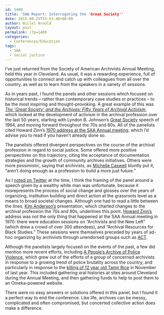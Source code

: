```yaml
---
id: 1408
title: 'SAA Report: Interrogating the 'Great Society''
date: 2015-08-25T15:53:40+00:00
author: Hillel Arnold
layout: post
permalink: /?p=1408
categories:
  - Conferences/Education
tags:
  - SAA
  - social justice
---
```

I’ve just returned from the Society of American Archivists Annual Meeting, held this year in Cleveland. As usual, it was a rewarding experience, full of opportunities to connect and catch up with colleagues from all over the country, as well as to learn from the speakers in a variety of sessions.<!--more-->

As in years past, I found the panels and other sessions which focused on historical trends – rather than contemporary case studies or practices – to be the most inspiring and thought-provoking. A great example of this was [_The 'Great Society' and the Archives: Fifty Years of Archival Activism_](https://archives2015.sched.org/event/004a1cb7a7ee42c0a753e74d6fb47f80), which looked at the development of activism in the archival profession over the last 50 years, starting with Lyndon B. Johnson’s [Great Society](https://en.wikipedia.org/wiki/Great_Society) speech of 1964, and moving forward throughout the 70s and 80s. All of the panelists cited Howard Zinn’s [1970 address at the SAA Annual meeting](http://www.libr.org/progarchs/documents/Zinn_Speech_MwA_1977.html), which I’d advise you to read if you haven’t already done so.

The panelists offered divergent perspectives on the course of the archival profession in regard to social justice. Some offered more positive perspectives on this trajectory, citing the acceptance of documentation strategies and the growth of community archives initiatives. Others were more pessimistic, saying that archivists, as [Michelle Caswell](http://www.michellecaswell.org/) bluntly put it, “aren’t doing enough as a profession to build a more just future.”

As I [noted on Twitter](https://twitter.com/helrond/status/635082493729878016) at the time, I think the framing of the panel around a speech given by a wealthy white man was unfortunate, because it misrepresents the process of social change and glosses over the years of organizing, institution building and direct action at the grassroots level as a means to broad societal changes. Although one had to read a little between the lines, [Kim Anderson’s](http://works.bepress.com/kimberly_anderson/) presentation, which charted changes to the archival profession the 70s and 80s, underlines this point. [Howard Zinn’s](http://howardzinn.org/) address was not the only thing that happened at the SAA Annual meeting in 1970: there were education sessions on “Archivists and the New Left” (which drew a crowd of over 300 attendees), and “Archival Resources for Black Studies.” These sessions were themselves preceded by years of ad-hoc organizing by archivists through unendorsed groups such as [ACT](http://www.libr.org/progarchs/pdf/ACT.pdf).

Although the panelists largely focused on the events of the past, a few did mention more recent efforts, including [A People’s Archive of Police Violence](https://archivingpoliceviolence.omeka.net/), which grew out of the efforts of a group of concerned archivists in response to a growing trend of police brutality across the country, and particularly in response to the [killing of 12 year old Tamir Rice](https://en.wikipedia.org/wiki/Shooting_of_Tamir_Rice) in November of last year. This included gathering oral histories at sites around Cleveland during the Annual Meeting, and then gathering funds to help to post them to an Omeka-powered website.

There were no easy answers or solutions offered in this panel, but I found it a perfect way to end the conference. Like life, archives can be messy, complicated and often compromised, but concerted collective action does make a difference.

